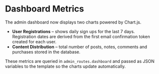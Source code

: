 # Dashboard Metrics

The admin dashboard now displays two charts powered by Chart.js.

- **User Registrations** – shows daily sign ups for the last 7 days. Registration dates are derived from the first email confirmation token created for each user.
- **Content Distribution** – total number of posts, notes, comments and purchases stored in the database.

These metrics are queried in `admin_routes.dashboard` and passed as JSON variables to the template so the charts update automatically.
